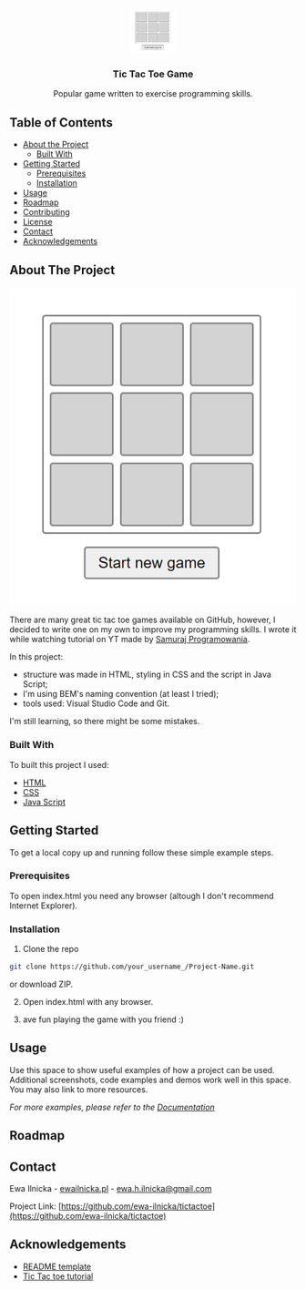 

<br />
<p align="center">
  <a href="https://github.com/ewa-ilnicka/tictactoe">
    <img src="resources/view.png" alt="View" width="80" height="80">
  </a>

  <h3 align="center">Tic Tac Toe Game</h3>

  <p align="center">
    Popular game written to exercise programming skills.
  </p>
</p>



## Table of Contents

* [About the Project](#about-the-project)
  * [Built With](#built-with)
* [Getting Started](#getting-started)
  * [Prerequisites](#prerequisites)
  * [Installation](#installation)
* [Usage](#usage)
* [Roadmap](#roadmap)
* [Contributing](#contributing)
* [License](#license)
* [Contact](#contact)
* [Acknowledgements](#acknowledgements)



## About The Project

  <img src="resources/view.png" alt="View">

There are many great tic tac toe games available on GitHub, however, I decided to write one on my own to improve my programming skills. I wrote it while watching tutorial on YT made by [Samuraj Programowania](https://www.youtube.com/channel/UC6wlzVp-5TD5xfDwiohSDeg).

In this project:
* structure was made in HTML, styling in CSS and the script in Java Script;
* I'm using BEM's naming convention (at least I tried);
* tools used: Visual Studio Code and Git.

I'm still learning, so there might be some mistakes.


### Built With
To built this project I used:
* [HTML](https://en.wikipedia.org/wiki/HTML)
* [CSS](https://en.wikipedia.org/wiki/Cascading_Style_Sheets)
* [Java Script](https://en.wikipedia.org/wiki/JavaScript)


## Getting Started

To get a local copy up and running follow these simple example steps.

### Prerequisites

To open index.html you need any browser (altough I don't recommend Internet Explorer).

### Installation

1. Clone the repo
```sh
git clone https://github.com/your_username_/Project-Name.git
```
or download ZIP.

2. Open index.html with any browser.

3. ave fun playing the game with you friend :)


## Usage

Use this space to show useful examples of how a project can be used. Additional screenshots, code examples and demos work well in this space. You may also link to more resources.

_For more examples, please refer to the [Documentation](https://example.com)_



<!-- ROADMAP -->
## Roadmap



## Contact

Ewa Ilnicka - [ewailnicka.pl](http://www.ewailnicka.pl/) - ewa.h.ilnicka@gmail.com

Project Link: [https://github.com/ewa-ilnicka/tictactoe](https://github.com/ewa-ilnicka/tictactoe)


## Acknowledgements

* [README template](https://github.com/othneildrew/Best-README-Template)
* [Tic Tac toe tutorial](https://www.youtube.com/watch?v=ZQq5HybEboo)


